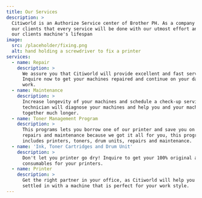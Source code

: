 ```yaml
---
title: Our Services
description: >
  Citiworld is an Authorize Service center of Brother PH. As a company we assure
  our clients that every service will be done with our utmost effort and extend
  our clients machine's lifespan
image:
  src: /placeholder/fixing.png
  alt: hand holding a screwdriver to fix a printer
services:
  - name: Repair
    description: >
      We assure you that Citiworld will provide excellent and fast service.
      Inquire now to get your machines repaired and continue on your days of
      work.
  - name: Maintenance
    description: >
      Increase longevity of your machines and schedule a check-up service. Our
      technician will diagnose your machines and help you and your machines stay
      together much longer.
  - name: Toner Management Program
    description: >
      This programs lets you borrow one of our printer and save you on costly
      repairs and maintenance because we got it all for you, this program
      includes printers, toners, drum units, repairs and maintenance.
  - name: 'Ink, Toner Cartridges and Drum Unit'
    description: >
      Don't let you printer go dry! Inquire to get your 100% original and new
      consumables for your printers.
  - name: Printer
    description: >
      Get the right partner in your office, as Citiworld will help you get
      settled in with a machine that is perfect for your work style.
---
```






